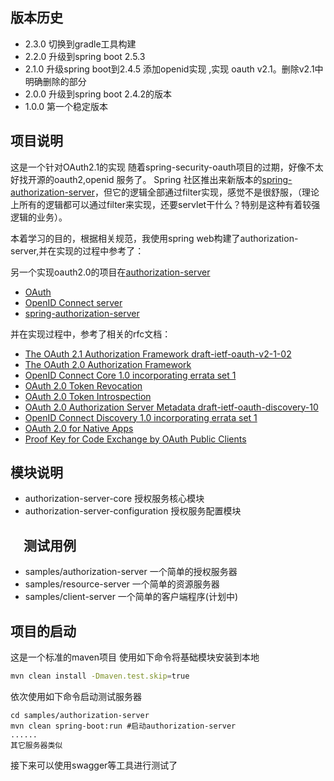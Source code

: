 ## 版本历史

* 2.3.0 切换到gradle工具构建
* 2.2.0 升级到spring boot 2.5.3
* 2.1.0 升级spring boot到2.4.5 添加openid实现 ,实现 oauth v2.1。删除v2.1中明确删除的部分
* 2.0.0 升级到spring boot 2.4.2的版本
* 1.0.0 第一个稳定版本

## 项目说明

这是一个针对OAuth2.1的实现 随着spring-security-oauth项目的过期，好像不太好找开源的oauth2,openid 服务了。 Spring
社区推出来新版本的[spring-authorization-server](https://github.com/spring-projects-experimental/spring-authorization-server)，但它的逻辑全部通过filter实现，感觉不是很舒服，（理论上所有的逻辑都可以通过filter来实现，还要servlet干什么？特别是这种有着较强逻辑的业务）。

本着学习的目的，根据相关规范，我使用spring web构建了authorization-server,并在实现的过程中参考了：

另一个实现oauth2.0的项目在[authorization-server](https://github.com/ldwqh0/authorization-server)

* [OAuth](https://oauth.net/)
* [OpenID Connect server](https://connect2id.com/)
* [spring-authorization-server](https://github.com/spring-projects-experimental/spring-authorization-server)

并在实现过程中，参考了相关的rfc文档：

* [The OAuth 2.1 Authorization Framework draft-ietf-oauth-v2-1-02](https://datatracker.ietf.org/doc/html/draft-ietf-oauth-v2-1-02)
* [The OAuth 2.0 Authorization Framework](https://tools.ietf.org/html/rfc6749)
* [OpenID Connect Core 1.0 incorporating errata set 1](https://openid.net/specs/openid-connect-core-1_0.html)
* [OAuth 2.0 Token Revocation](https://tools.ietf.org/html/rfc7009)
* [OAuth 2.0 Token Introspection](https://tools.ietf.org/html/rfc7662)
* [OAuth 2.0 Authorization Server Metadata draft-ietf-oauth-discovery-10](https://tools.ietf.org/html/draft-ietf-oauth-discovery-10)
* [OpenID Connect Discovery 1.0 incorporating errata set 1](https://openid.net/specs/openid-connect-discovery-1_0.html)
* [OAuth 2.0 for Native Apps](https://datatracker.ietf.org/doc/html/rfc8252)
* [Proof Key for Code Exchange by OAuth Public Clients](https://datatracker.ietf.org/doc/html/rfc7636)

## 模块说明

* authorization-server-core 授权服务核心模块
* authorization-server-configuration 授权服务配置模块

## 　测试用例

* samples/authorization-server 一个简单的授权服务器
* samples/resource-server 一个简单的资源服务器
* samples/client-server 一个简单的客户端程序(计划中)

## 项目的启动

这是一个标准的maven项目 使用如下命令将基础模块安装到本地

```bash
mvn clean install -Dmaven.test.skip=true
```

依次使用如下命令启动测试服务器

```
cd samples/authorization-server
mvn clean spring-boot:run #启动authorization-server
......
其它服务器类似
```

接下来可以使用swagger等工具进行测试了

